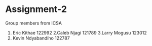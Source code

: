 # Assignment-2
Group members from ICSA 
1. Eric Kithae 122992
2.Caleb Njagi 121789 
3.Larry Mogusu 123012
4. Kevin Ndyabandiho 122787
